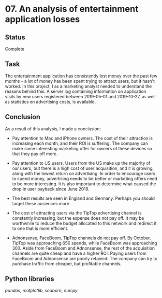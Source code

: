 # 07. An analysis of entertainment application losses

## Status
Complete

## Task

The entertainment application has consistently lost money over the past few months - a lot of money has been spent trying to attract users, but it hasn't worked. In this project, I as a marketing analyst needed to understand the reasons behind this. A server log containing information on application visits by new users registered between 2019-05-01 and 2019-10-27, as well as statistics on advertising costs, is available.

## Conclusion

As a result of this analysis, I made a conclusion:

- Pay attention to Mac and iPhone owners. The cost of their attraction is increasing each month, and their ROI is suffering. The company can make some interesting marketing offer for owners of these devices so that they pay off more.

- Pay attention to US users. Users from the US make up the majority of our users, but there is a high cost of user acquisition, and it is growing, along with the lowest return on advertising. In order to encourage users to spend money, advertising needs to be better or marketing offers need to be more interesting. It is also important to determine what caused the drop in user payback since June 2019.

- The best results are seen in England and Germany. Perhaps you should target these ausiences more.

- The cost of attracting users via the TipTop advertising channel is constantly increasing, but the expense does not pay off. It may be worthwhile to reduce the budget allocated to this network and redirect it to one that is more efficient.

- Adnonsense, FaceBoom, TipTop channels do not pay off. By October, TipTop was approaching 650 spends, while FaceBoom was approaching 300. Aside from FaceBoom and Adnonsense, the rest of the acquisition channels are quite cheap and have a higher ROI. Paying users from FaceBoom and Adnonsense are poorly retained. The company can try to purchase traffic from cheaper, but profitable channels.


## Python libraries
*pandas*, *matplotlib*, *seaborn*, *numpy*
